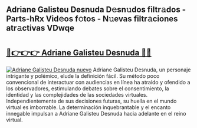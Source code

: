 ## Adriane Galisteu Desnuda D𝚎sn𝚞dos filtr𝚊dos - Parts-hRx Vid𝚎os f𝚘tos - N𝚞evas filtr𝚊ciones atr𝚊ctivas VDwqe

# <h2><a href="http://mbdrxzr.tromn.icu/?c=Adriane+Galisteu+Desnuda">🔗👉👉👉 Adriane Galisteu Desnuda 🔗🔗</a></h2>

[![Adriane Galisteu Desnuda nuevo](https://i.imgur.com/pEAQMta.gif)](http://mbdrxzr.tromn.icu/?c=Adriane+Galisteu+Desnuda)
Adriane Galisteu Desnuda, un personaje intrigante y polémico, elude la definición fácil. Su método poco convencional de interactuar con audiencias en línea ha atraído y ofendido a los observadores, estimulando debates sobre el consentimiento, la identidad y las complejidades de las sociedades virtuales. Independientemente de sus decisiones futuras, su huella en el mundo virtual es imborrable. La determinación inquebrantable y el encanto innegable impulsan a Adriane Galisteu Desnuda hacia adelante en el reino virtual.
